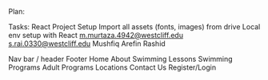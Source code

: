 Plan:


Tasks:
React Project Setup
Import all assets (fonts, images) from drive
Local env setup with React 
m.murtaza.4942@westcliff.edu s.rai.0330@westcliff.edu Mushfiq Arefin Rashid 

Nav bar / header
Footer
Home
About
Swimming Lessons
Swimming Programs
Adult Programs
Locations
Contact Us
Register/Login

